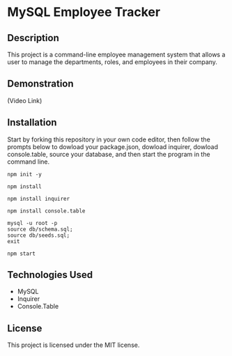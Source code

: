 # MySQL Employee Tracker

## Description
This project is a command-line employee management system that allows a user to manage the departments, roles, and employees in their company.

## Demonstration
(Video Link)

## Installation
Start by forking this repository in your own code editor, then follow the prompts below to dowload your package.json, dowload inquirer, dowload console.table, source your database, and then start the program in the command line.

```
npm init -y
```
```
npm install
```
```
npm install inquirer
```
```
npm install console.table
```
```
mysql -u root -p
source db/schema.sql;
source db/seeds.sql;
exit
```
```
npm start
```

## Technologies Used
- MySQL
- Inquirer
- Console.Table

## License
This project is licensed under the MIT license.